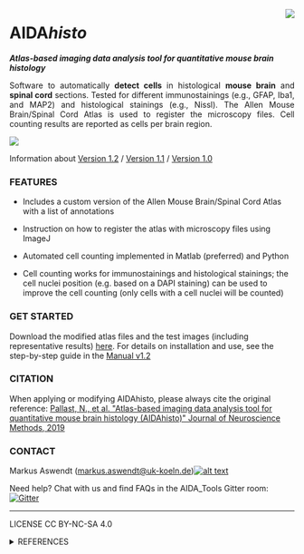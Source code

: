 [1.2]: http://i.imgur.com/wWzX9uB.png
[1]: http://www.twitter.com/AswendtMarkus
<!--social icon from https://github.com/carlsednaoui/gitsocial -->
<img align="right" src="https://github.com/maswendt/AIDAhisto/blob/master/logo.png"><h1>AIDA<i>histo</i></h1>***Atlas-based imaging data analysis tool for quantitative mouse brain histology***
<p align="justify"> Software to automatically <b>detect cells</b> in histological <b>mouse brain</b> and <b>spinal cord</b> sections. Tested for different immunostainings (e.g., GFAP, Iba1, and MAP2) and histological stainings (e.g., Nissl). The Allen Mouse Brain/Spinal Cord Atlas is used to register the microscopy files. Cell counting results are reported as cells per brain region.</p>
<img align="center" src="https://github.com/maswendt/AIDAhisto/blob/master/AIDAhisto_Overview.png">

Information about [Version 1.2](https://github.com/maswendt/AIDAhisto/releases/tag/v1.2) / [Version 1.1](https://github.com/maswendt/AIDAhisto/releases/tag/v1.1) / [Version 1.0](https://github.com/maswendt/AIDAhisto/releases/tag/v1.0)</b>

<h3><b>FEATURES</h3></b>

- Includes a custom version of the Allen Mouse Brain/Spinal Cord Atlas with a list of annotations

- Instruction on how to register the atlas with microscopy files using ImageJ

- Automated cell counting implemented in Matlab (preferred) and Python

- Cell counting works for immunostainings and histological stainings; the cell nuclei position (e.g. based on a DAPI staining) can be used to improve the cell counting (only cells with a cell nuclei will be counted)

<h3><b>GET STARTED</h3></b>

Download the modified atlas files and the test images (including representative results) [here](https://doi.org/10.12751/g-node.25jp6z). For details on installation and use, see the step-by-step guide in the [Manual v1.2](https://github.com/maswendt/AIDAhisto/AIDAhisto_Manual.pdf) 


<h3><b>CITATION</h3></b>

When applying or modifying AIDAhisto, please always cite the original reference: [Pallast, N., et al. "Atlas-based imaging data analysis tool for quantitative mouse brain histology (AIDAhisto)" Journal of Neuroscience Methods, 2019](https://www.sciencedirect.com/science/article/pii/S0165027019302511?via%3Dihub)

<h3><b>CONTACT</h3></b>

Markus Aswendt (markus.aswendt@uk-koeln.de)[![alt text][1.2]][1]

Need help? Chat with us and find FAQs in the AIDA_Tools Gitter room: [![Gitter](https://badges.gitter.im/AIDA_tools/community.svg)](https://gitter.im/AIDA_tools/community?utm_source=badge&utm_medium=badge&utm_campaign=pr-badge)
___
LICENSE
CC BY-NC-SA 4.0
<details>
<summary>REFERENCES</summary></b>

+ Allen Institute for Brain Science (2004). Allen Mouse Brain Atlas and Allen Mouse Spinal Cord Atlas. Available from mouse.brain-map.org. Allen Institute for Brain Science (2011). Source: [Allen Mouse Brain Atlas](https://mouse.brain-map.org/static/atlas), [Allen Mouse Spinal Cord Atlas](https://mousespinal.brain-map.org)
+ Allen Brain Reference Atlas: [Lein, E.S. et al. (2007). Genome-wide atlas of gene expression in the adult mouse brain, Nature 445: 168-176. ](https://doi:10.1038/nature05453), [Harris, J. A. et al. (2019). Hierarchical organization of cortical and thalamic connectivity. Nature 575, 195-202](https://doi:10.1038/s41586-019-1716-z), [Oh, Seung Wook, et al. "A mesoscale connectome of the mouse brain." Nature, 2014](https://www.nature.com/articles/nature13186)
+ AIDA<i>histo [Pallast, N., et al. "Atlas-based imaging data analysis tool for quantitative mouse brain histology (AIDAhisto)" Journal of Neuroscience Methods, 2019](https://www.sciencedirect.com/science/article/pii/S0165027019302511?via%3Dihub)
+ AIDA<i>mri [Pallast, N., et al. "Processing pipeline for Atlas-based Imaging Data Analysis (AIDA) of structural and functional mouse brain MRI" Frontiers in Neuroinformatics, 2019](https://www.frontiersin.org/articles/10.3389/fninf.2019.00042/full)
+ Incremental cell search [Meruvia-Pastor, Oscar E., et al. "Estimating cell count and distribution in labeled histological samples using incremental cell search" Journal of Biomedical Imaging, 2011](https://www.hindawi.com/journals/ijbi/2011/874702/)
